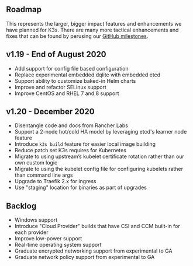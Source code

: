 Roadmap
---
This represents the larger, bigger impact features and enhancements we have planned for K3s. There are many more tactical enhancements and fixes that can be found by perusing our [GitHub milestones](https://github.com/rancher/k3s/milestones).


v1.19 - End of August 2020
---
- Add support for config file based configuration
- Replace experimental embedded dqlite with embedded etcd
- Support ability to customize baked-in Helm charts
- Improve and refactor SELinux support
- Improve CentOS and RHEL 7 and 8 support


v1.20 - December 2020
---
- Disentangle code and docs from Rancher Labs
- Support a 2-node hot/cold HA model by leveraging etcd's learner node feature
- Introduce `k3s build` feature for easier local image building
- Reduce patch set K3s requires for Kubernetes
- Migrate to using upstream’s kubelet certificate rotation rather than our own custom logic
- Migrate to using the kubelet config file for configuring kubelets rather than command line args
- Upgrade to Traefik 2.x for ingress
- Use "staging" location for binaries as part of upgrades


Backlog
---
- Windows support
- Introduce "Cloud Provider" builds that have CSI and CCM built-in for each provider
- Improve low-power support
- Real-time operating system support
- Graduate encrypted networking support from experimental to GA
- Graduate network policy support from experimental to GA
